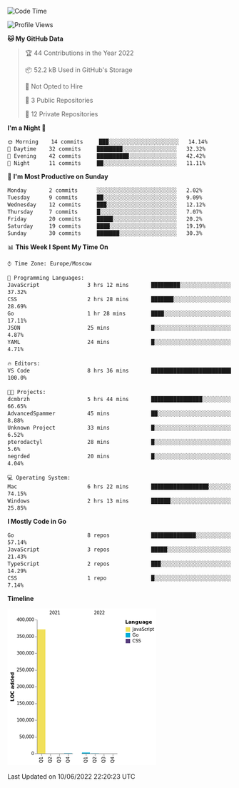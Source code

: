 <!--START_SECTION:waka-->
![Code Time](http://img.shields.io/badge/Code%20Time-330%20hrs%2014%20mins-blue)

![Profile Views](http://img.shields.io/badge/Profile%20Views-0-blue)

**🐱 My GitHub Data** 

> 🏆 44 Contributions in the Year 2022
 > 
> 📦 52.2 kB Used in GitHub's Storage 
 > 
> 🚫 Not Opted to Hire
 > 
> 📜 3 Public Repositories 
 > 
> 🔑 12 Private Repositories  
 > 
**I'm a Night 🦉** 

```text
🌞 Morning    14 commits     ███░░░░░░░░░░░░░░░░░░░░░░   14.14% 
🌆 Daytime    32 commits     ████████░░░░░░░░░░░░░░░░░   32.32% 
🌃 Evening    42 commits     ██████████░░░░░░░░░░░░░░░   42.42% 
🌙 Night      11 commits     ██░░░░░░░░░░░░░░░░░░░░░░░   11.11%

```
📅 **I'm Most Productive on Sunday** 

```text
Monday       2 commits      ░░░░░░░░░░░░░░░░░░░░░░░░░   2.02% 
Tuesday      9 commits      ██░░░░░░░░░░░░░░░░░░░░░░░   9.09% 
Wednesday    12 commits     ███░░░░░░░░░░░░░░░░░░░░░░   12.12% 
Thursday     7 commits      █░░░░░░░░░░░░░░░░░░░░░░░░   7.07% 
Friday       20 commits     █████░░░░░░░░░░░░░░░░░░░░   20.2% 
Saturday     19 commits     ████░░░░░░░░░░░░░░░░░░░░░   19.19% 
Sunday       30 commits     ███████░░░░░░░░░░░░░░░░░░   30.3%

```


📊 **This Week I Spent My Time On** 

```text
⌚︎ Time Zone: Europe/Moscow

💬 Programming Languages: 
JavaScript               3 hrs 12 mins       █████████░░░░░░░░░░░░░░░░   37.32% 
CSS                      2 hrs 28 mins       ███████░░░░░░░░░░░░░░░░░░   28.69% 
Go                       1 hr 28 mins        ████░░░░░░░░░░░░░░░░░░░░░   17.11% 
JSON                     25 mins             █░░░░░░░░░░░░░░░░░░░░░░░░   4.87% 
YAML                     24 mins             █░░░░░░░░░░░░░░░░░░░░░░░░   4.71%

🔥 Editors: 
VS Code                  8 hrs 36 mins       █████████████████████████   100.0%

🐱‍💻 Projects: 
dcmbrzh                  5 hrs 44 mins       ████████████████░░░░░░░░░   66.65% 
AdvancedSpammer          45 mins             ██░░░░░░░░░░░░░░░░░░░░░░░   8.88% 
Unknown Project          33 mins             █░░░░░░░░░░░░░░░░░░░░░░░░   6.52% 
pterodactyl              28 mins             █░░░░░░░░░░░░░░░░░░░░░░░░   5.6% 
negrded                  20 mins             █░░░░░░░░░░░░░░░░░░░░░░░░   4.04%

💻 Operating System: 
Mac                      6 hrs 22 mins       ██████████████████░░░░░░░   74.15% 
Windows                  2 hrs 13 mins       ██████░░░░░░░░░░░░░░░░░░░   25.85%

```

**I Mostly Code in Go** 

```text
Go                       8 repos             ██████████████░░░░░░░░░░░   57.14% 
JavaScript               3 repos             █████░░░░░░░░░░░░░░░░░░░░   21.43% 
TypeScript               2 repos             ███░░░░░░░░░░░░░░░░░░░░░░   14.29% 
CSS                      1 repo              █░░░░░░░░░░░░░░░░░░░░░░░░   7.14%

```


**Timeline**

![Chart not found](https://raw.githubusercontent.com/jeezft/jeezft/main/charts/bar_graph.png) 


 Last Updated on 10/06/2022 22:20:23 UTC
<!--END_SECTION:waka-->
